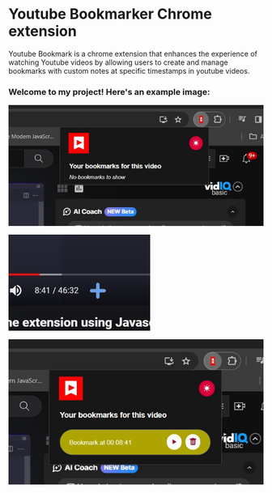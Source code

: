 # Youtube Bookmarker Chrome extension 
Youtube Bookmark is a chrome extension that enhances the experience of watching Youtube videos by allowing users to create and manage bookmarks with custom notes at specific timestamps in youtube videos.

### Welcome to my project! Here's an example image:
![Example Image 1](./assets/yt%20chrome%20ext.jpg)

![Example Image 2](./assets/yt%20chrome%20ext%20add.jpg)

![Example Image 3](./assets/yt%20chrome%20ext%20added.jpg)